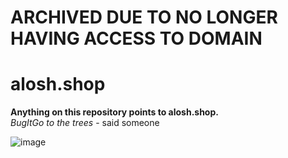# ARCHIVED DUE TO NO LONGER HAVING ACCESS TO DOMAIN

# alosh.shop
__Anything on this repository points to alosh.shop. <br>__ 
*BugItGo to the trees* - said someone

![image](https://github.com/aloshTM/alosh.shop/assets/74996153/c860320a-2927-4eb0-829e-d8e7ce5073a8)

